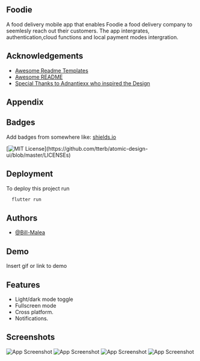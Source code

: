 ## Foodie

A food delivery mobile app that enables Foodie a food delivery company to seemlesly reach out their customers.
The app intergrates, authentication,cloud functions and local payment modes intergration.


## Acknowledgements

 - [Awesome Readme Templates]('')
 - [Awesome README]('')
 - [Special Thanks to Adnantjexx  who inspired the Design ]('')


## Appendix



## Badges

Add badges from somewhere like: [shields.io](https://shields.io/)

[![MIT License](https://img.shields.io/apm/l/atomic-design-ui.svg?)](https://github.com/tterb/atomic-design-ui/blob/master/LICENSEs)


## Deployment

To deploy this project run

```bash
  flutter run
```



## Authors

- [@Bill-Malea](https://www.github.com/Bill-Malea)


## Demo

Insert gif or link to demo


## Features

- Light/dark mode toggle
- Fullscreen mode
- Cross platform.
- Notifications.


## Screenshots

![App Screenshot](https://user-images.githubusercontent.com/66201373/167839941-738d97de-6aea-4fbd-89a3-294e00058cf3.jpg)
![App Screenshot](https://user-images.githubusercontent.com/66201373/167840304-22a5deee-f0f0-46a5-8290-1040c87e0902.jpg)
![App Screenshot](https://user-images.githubusercontent.com/66201373/167841106-4461f561-d337-4b9d-9a8d-f59865160591.jpg)
![App Screenshot](https://user-images.githubusercontent.com/66201373/167841291-c33bcbe6-2807-46f1-9ceb-770164efc224.jpg)


